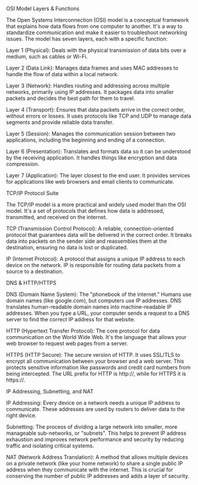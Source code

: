 OSI Model Layers & Functions

The Open Systems Interconnection (OSI) model is a conceptual framework that explains how data flows from one computer to another. It's a way to standardize communication and make it easier to troubleshoot networking issues.
The model has seven layers, each with a specific function:

Layer 1 (Physical): Deals with the physical transmission of data bits over a medium, such as cables or Wi-Fi.

Layer 2 (Data Link): Manages data frames and uses MAC addresses to handle the flow of data within a local network.

Layer 3 (Network): Handles routing and addressing across multiple networks, primarily using IP addresses. It packages data into smaller packets and decides the best path for them to travel.

Layer 4 (Transport): Ensures that data packets arrive in the correct order, without errors or losses. It uses protocols like TCP and UDP to manage data segments and provide reliable data transfer.

Layer 5 (Session): Manages the communication session between two applications, including the beginning and ending of a connection.

Layer 6 (Presentation): Translates and formats data so it can be understood by the receiving application. It handles things like encryption and data compression.

Layer 7 (Application): The layer closest to the end user. It provides services for applications like web browsers and email clients to communicate.

TCP/IP Protocol Suite

The TCP/IP model is a more practical and widely used model than the OSI model. It's a set of protocols that defines how data is addressed, transmitted, and received on the internet.

TCP (Transmission Control Protocol): A reliable, connection-oriented protocol that guarantees data will be delivered in the correct order. It breaks data into packets on the sender side and reassembles them at the destination, ensuring no data is lost or duplicated.

IP (Internet Protocol): A protocol that assigns a unique IP address to each device on the network. IP is responsible for routing data packets from a source to a destination.

DNS & HTTP/HTTPS

DNS (Domain Name System): The "phonebook of the internet." Humans use domain names (like google.com), but computers use IP addresses. DNS translates human-readable domain names into machine-readable IP addresses. When you type a URL, your computer sends a request to a DNS server to find the correct IP address for that website.

HTTP (Hypertext Transfer Protocol): The core protocol for data communication on the World Wide Web. It's the language that allows your web browser to request web pages from a server.

HTTPS (HTTP Secure): The secure version of HTTP. It uses SSL/TLS to encrypt all communication between your browser and a web server. This protects sensitive information like passwords and credit card numbers from being intercepted. The URL prefix for HTTP is http://, while for HTTPS it is https://.

IP Addressing, Subnetting, and NAT

IP Addressing: Every device on a network needs a unique IP address to communicate. These addresses are used by routers to deliver data to the right device.

Subnetting: The process of dividing a large network into smaller, more manageable sub-networks, or "subnets". This helps to prevent IP address exhaustion and improves network performance and security by reducing traffic and isolating critical systems.

NAT (Network Address Translation): A method that allows multiple devices on a private network (like your home network) to share a single public IP address when they communicate with the internet. This is crucial for conserving the number of public IP addresses and adds a layer of security.